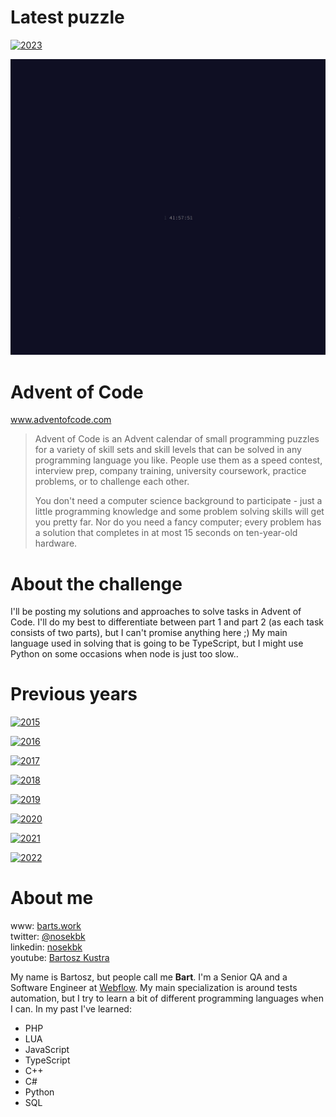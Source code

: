 # Latest puzzle
[![2023](https://img.shields.io/endpoint?url=https://raw.githubusercontent.com/bartekkustra/adventofcode/main/.github/badges/2023.json)](https://adventofcode.com/about)

![](https://github.com/bartekkustra/adventofcode/blob/main/aoc.png?raw=true)

# Advent of Code
www.adventofcode.com

> Advent of Code is an Advent calendar of small programming puzzles for a variety of skill sets and skill levels that can be solved in any programming language you like. People use them as a speed contest, interview prep, company training, university coursework, practice problems, or to challenge each other.
> 
> You don't need a computer science background to participate - just a little programming knowledge and some problem solving skills will get you pretty far. Nor do you need a fancy computer; every problem has a solution that completes in at most 15 seconds on ten-year-old hardware.

# About the challenge
I'll be posting my solutions and approaches to solve tasks in Advent of Code. I'll do my best to differentiate between part 1 and part 2 (as each task consists of two parts), but I can't promise anything here ;) My main language used in solving that is going to be TypeScript, but I might use Python on some occasions when node is just too slow..

# Previous years
[![2015](https://img.shields.io/endpoint?url=https://raw.githubusercontent.com/bartekkustra/adventofcode/main/.github/badges/2015.json)](https://adventofcode.com/2015/about)

[![2016](https://img.shields.io/endpoint?url=https://raw.githubusercontent.com/bartekkustra/adventofcode/main/.github/badges/2016.json)](https://adventofcode.com/2016/about)

[![2017](https://img.shields.io/endpoint?url=https://raw.githubusercontent.com/bartekkustra/adventofcode/main/.github/badges/2017.json)](https://adventofcode.com/2017/about)

[![2018](https://img.shields.io/endpoint?url=https://raw.githubusercontent.com/bartekkustra/adventofcode/main/.github/badges/2018.json)](https://adventofcode.com/2018/about)

[![2019](https://img.shields.io/endpoint?url=https://raw.githubusercontent.com/bartekkustra/adventofcode/main/.github/badges/2019.json)](https://adventofcode.com/2019/about)

[![2020](https://img.shields.io/endpoint?url=https://raw.githubusercontent.com/bartekkustra/adventofcode/main/.github/badges/2020.json)](https://adventofcode.com/2020/about)

[![2021](https://img.shields.io/endpoint?url=https://raw.githubusercontent.com/bartekkustra/adventofcode/main/.github/badges/2021.json)](https://adventofcode.com/2021/about)

[![2022](https://img.shields.io/endpoint?url=https://raw.githubusercontent.com/bartekkustra/adventofcode/main/.github/badges/2022.json)](https://adventofcode.com/2022/about)



# About me
www: [barts.work](https://www.barts.work)<br />
twitter: [@nosekbk](https://www.twitter.com/nosekbk)<br />
linkedin: [nosekbk](https://www.linkedin.com/in/nosekbk)<br />
youtube: [Bartosz Kustra](https://www.youtube.com/channel/UCyCDszesuoHwcj0rfukugIw)

My name is Bartosz, but people call me **Bart**. I'm a Senior QA and a Software Engineer at [Webflow](https://www.webflow.com). My main specialization is around tests automation, but I try to learn a bit of different programming languages when I can. In my past I've learned:
- PHP
- LUA
- JavaScript
- TypeScript
- C++
- C#
- Python
- SQL
